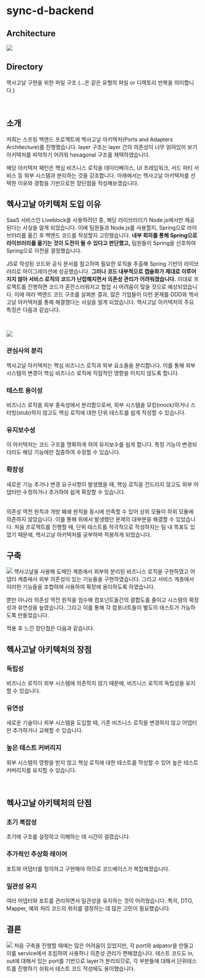 # sync-d-backend

## Architecture
![](./docs/HexagonalArchitecture_one.png)

## Directory
헥사고날 구현을 위한 파일 구조 (...은 같은 유형의 파일 or 디렉토리 반복을 의미합니다.)

<br/>

## 소개

저희는 스프링 백엔드 프로젝트에 헥사고날 아키텍처(Ports and Adapters Architecture)를 진행했습니다. layer 구조는 layer 간의 의존성이 너무 얽혀있어 보기 아키텍처를 파악하기 어려워 hexagonal 구조를 채택하였습니다.

해당 아키텍처 패턴은 핵심 비즈니스 로직을 데이터베이스, UI 프레임워크, 서드 파티 서비스 등 외부 시스템과 분리하는 것을 강조합니다. 아래에서는 헥사고날 아키텍처를 선택한 이유와 경험을 기반으로한 장단점을 작성해보겠습니다.
<br/>

## 헥사고날 아키텍처 도입 이유

SaaS 서비스인 Liveblock을 사용하려던 중, 해당 라이브러리가 Node.js에서만 제공된다는 사실을 알게 되었습니다.
이에 팀원들과 Node.js를 사용할지, Spring으로 라이브러리를 옮긴 후 백엔드 코드를 작성할지 고민했습니다.
**내부 회의를 통해 Spring으로 라이브러리를 옮기는 것이 도전이 될 수 있다고 판단했고,** 팀원들이 Spring을 선호하여 Spring으로 이전을 결정했습니다.

JS로 작성된 코드와 공식 문서를 참고하여 필요한 로직을 추출해 Spring 기반의 라이브러리로 마이그레이션에 성공했습니다.
**그러나 코드 내부적으로 캡슐화가 제대로 이루어지지 않아 서비스 로직의 코드가 난잡해지면서 의존성 관리가 어려워졌습니다.**
이대로 프로젝트를 진행하면 코드가 혼란스러워지고 협업 시 어려움이 많을 것으로 예상되었습니다.
이에 여러 백엔드 코드 구조를 살펴본 결과, 많은 기업들이 이런 문제를 DDD와 헥사고날 아키텍처를 통해 해결했다는 사실을 알게 되었습니다.
헥사고날 아키텍처의 주요 특징은 다음과 같습니다.

<br/>

![](./docs/HexagonalArchitecture.png)

### **관심사의 분리**
헥사고날 아키텍처는 핵심 비즈니스 로직과 외부 요소들을 분리합니다. 이를 통해 외부 시스템의 변경이 핵심 비즈니스 로직에 직접적인 영향을 미치지 않도록 합니다.

### **테스트 용이성**
비즈니스 로직을 외부 종속성에서 분리함으로써, 외부 시스템을 모킹(mock)하거나 스터빙(stub)하지 않고도 핵심 로직에 대한 단위 테스트를 쉽게 작성할 수 있습니다.

### **유지보수성**
이 아키텍처는 코드 구조를 명확하게 하여 유지보수를 쉽게 합니다. 특정 기능이 변경되더라도 해당 기능에만 집중하여 수정할 수 있습니다.

### **확장성**
새로운 기능 추가나 변경 요구사항이 발생했을 때, 핵심 로직을 건드리지 않고도 외부 어댑터만 수정하거나 추가하여 쉽게 확장할 수 있습니다.

<br/>
의존성 역전 원칙과 개방 폐쇄 원칙을 동시에 만족할 수 있어 상위 모듈이 하위 모듈에 의존하지 않았습니다.
이를 통해 위에서 발생했던 문제의 대부분을 해결할 수 있었습니다.
처음 프로젝트를 진행할 때, 단위 테스트를 적극적으로 작성하자는 팀 내 목표도 있었기 때문에, 헥사고날 아키텍처를 공부하며 적용하게 되었습니다.

## 구축
![](./docs/HexagonalArchitecture_two.png)
헥사고날을 사용해 도메인 계층에서 외부와 분리된 비즈니스 로직을 구현하였고 어댑터 계층에서 외부 의존성이 있는 기능들을 구현하였습니다. 그리고 서비스 게층에서 이러한 기능들을 조합하여 사용하여 확장에 용이하도록 하였습니다.

뿐만 아니라 의존성 역전 원칙을 엄수해 컴포넌트들간의 결합도를 줄이고 시스템의 확장성과 유연성을 높였습니다. 그리고 이를 통해 각 컴포너트들이 별도의 테스트가 가능하도록 만들었습니다.

적용 후 느낀 장단점은 다음과 같습니다.

## 헥사고날 아키텍처의 장점
### **독립성**
비즈니스 로직이 외부 시스템에 의존하지 않기 때문에, 비즈니스 로직의 독립성을 유지할 수 있습니다.

### **유연성**
새로운 기술이나 외부 시스템을 도입할 때, 기존 비즈니스 로직을 변경하지 않고 어댑터만 추가하거나 교체할 수 있습니다.

### **높은 테스트 커버리지**
외부 시스템의 영향을 받지 않고 핵심 로직에 대한 테스트를 작성할 수 있어 높은 테스트 커버리지를 유지할 수 있습니다.

<br/>

## 헥사고날 아키텍처의 단점

### **초기 복잡성**
초기에 구조를 설정하고 이해하는 데 시간이 걸렸습니다.
### **추가적인 추상화 레이어**
포트와 어댑터를 정의하고 구현해야 하므로 코드베이스가 복잡해졌습니다.
### **일관성 유지**
여러 어댑터와 포트를 관리하면서 일관성을 유지하는 것이 어려웠습니다. 특히, DTO, Mapper, 예외 처리 코드의 위치를 결정하는 데 많은 고민이 필요했습니다.
<br/>

## 결론
![](./docs/HexagonalArchitecture_three.png)
처음 구축을 진행할 때에는 많은 어려움이 있었지만, 각 port와 adpator을 만들고 이를 service에서 조립하여 사용하니 의존성 관리가 편해졌습니다.
테스트 코드도 in, out에 대해서 있는 port를 기반으로 layer가 분리되므로, 각 부분들에 대해서 단위테스트를 진행하기 쉬워서 테스트 코드 작성에도 용이했습니다.


